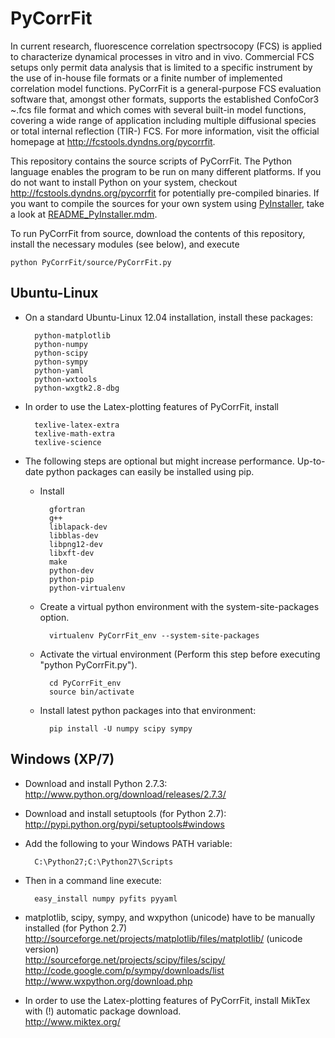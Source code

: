 PyCorrFit
=========

In current research, fluorescence correlation spectrsocopy (FCS) is  applied to
characterize dynamical processes in vitro and in vivo.  Commercial FCS setups only
permit data analysis that is limited to  a specific instrument by the use of in-house
file formats or a  finite number of implemented correlation model functions.
PyCorrFit is a general-purpose FCS evaluation software that,  amongst other formats,
supports the established ConfoCor3 ~.fcs  file format and which comes with several
built-in model functions,  covering a wide range of application including multiple
diffusional  species or total internal reflection (TIR-) FCS. For more information, visit the official homepage at http://fcstools.dyndns.org/pycorrfit.


This repository contains the source scripts of PyCorrFit. The Python language enables the program to be run on many different platforms. If you do not want to install Python on your system, checkout http://fcstools.dyndns.org/pycorrfit for potentially pre-compiled binaries.
If you want to compile the sources for your own system using [PyInstaller](http://www.pyinstaller.org), take a look at [README_PyInstaller.mdm](https://github.com/paulmueller/PyCorrFit/blob/master/README_PyInstaller.md).

To run PyCorrFit from source, download the contents of this repository, install the necessary modules (see below), and execute

	python PyCorrFit/source/PyCorrFit.py

Ubuntu-Linux
-------------------

- On a standard Ubuntu-Linux 12.04 installation, install these packages:

		python-matplotlib
		python-numpy
		python-scipy
		python-sympy
		python-yaml
		python-wxtools
		python-wxgtk2.8-dbg

- In order to use the Latex-plotting features of PyCorrFit, install

		texlive-latex-extra
		texlive-math-extra
		texlive-science

- The following steps are optional but might increase performance. Up-to-date python packages can easily be installed using pip. 
	- Install

			gfortran 
			g++ 
			liblapack-dev 
			libblas-dev 
			libpng12-dev 
			libxft-dev 
			make 
			python-dev 
			python-pip 
			python-virtualenv

	- Create a virtual python environment with the system-site-packages option.

			virtualenv PyCorrFit_env --system-site-packages

	- Activate the virtual environment (Perform this step before executing "python PyCorrFit.py").

			cd PyCorrFit_env 
			source bin/activate

	- Install latest python packages into that environment:

			pip install -U numpy scipy sympy


Windows (XP/7)
-------------------

- Download and install Python 2.7.3:   
	http://www.python.org/download/releases/2.7.3/

- Download and install setuptools (for Python 2.7):   
	http://pypi.python.org/pypi/setuptools#windows

- Add the following to your Windows PATH variable:   

		C:\Python27;C:\Python27\Scripts

- Then in a command line execute:   

		easy_install numpy pyfits pyyaml 

- matplotlib, scipy, sympy, and wxpython (unicode) have to be manually installed (for Python 2.7)   
	http://sourceforge.net/projects/matplotlib/files/matplotlib/ (unicode version)   
	http://sourceforge.net/projects/scipy/files/scipy/  	
	http://code.google.com/p/sympy/downloads/list   	
	http://www.wxpython.org/download.php   
	
- In order to use the Latex-plotting features of PyCorrFit, install MikTex with (!) automatic package download.   
	http://www.miktex.org/
